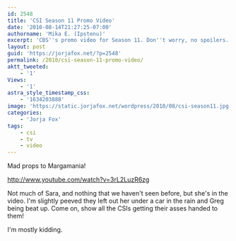 ```yaml
---
id: 2548
title: 'CSI Season 11 Promo Video'
date: '2010-08-14T21:27:25-07:00'
authorname: 'Mika E. (Ipstenu)'
excerpt: 'CBS''s promo video for Season 11. Don''t worry, no spoilers.'
layout: post
guid: 'https://jorjafox.net/?p=2548'
permalink: /2010/csi-season-11-promo-video/
aktt_tweeted:
    - '1'
Views:
    - '1'
astra_style_timestamp_css:
    - '1634203888'
image: 'https://static.jorjafox.net/wordpress/2010/08/csi-season11.jpg'
categories:
    - 'Jorja Fox'
tags:
    - csi
    - tv
    - video
---
```


Mad props to Margamania!

http://www.youtube.com/watch?v=3rL2LuzR6zg

Not much of Sara, and nothing that we haven't seen before, but she's in the video.  I'm slightly peeved they left out her under a car in the rain and Greg being beat up. Come on, show all the CSIs getting their asses handed to them!

I'm mostly kidding.
